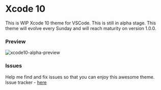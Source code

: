 # Xcode 10

This is WIP Xcode 10 theme for VSCode. This is still in alpha stage. This theme will evolve every Sunday and will reach maturity on version 1.0.0.

### Preview

![xcode10-alpha-preview](https://i.imgur.com/aScPQfu.png)

### Issues

Help me find and fix issues so that you can enjoy this awesome theme. Issue tracker - [here](https://github.com/codekidX/xcode10-vscode/issues)
